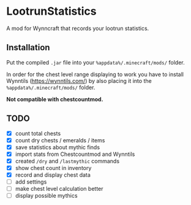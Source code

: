 # LootrunStatistics

A mod for Wynncraft that records your lootrun statistics.

## Installation

Put the compiled `.jar` file into your `%appdata%/.minecraft/mods/` folder.

In order for the chest level range displaying to work you have to install Wynntils (https://wynntils.com/) by also placing it into the `%appdata%/.minecraft/mods/` folder.

**Not compatible with chestcountmod.**

## TODO

- [x] count total chests
- [x] count dry chests / emeralds / items
- [x] save statistics about mythic finds
- [x] import stats from Chestcountmod and Wynntils
- [x] created `/dry` and `/lastmythic` commands
- [x] show chest count in inventory
- [x] record and display chest data
- [ ] add settings
- [ ] make chest level calculation better
- [ ] display possible mythics
